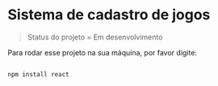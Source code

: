 <h1>Sistema de cadastro de jogos</h1>

> Status do projeto = Em desenvolvimento

Para rodar esse projeto na sua máquina, por favor digite:

```

npm install react

```
